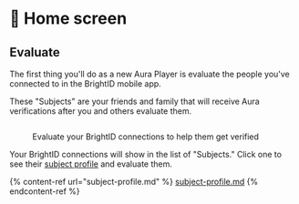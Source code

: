 # 🏡 Home screen

## Evaluate

The first thing you'll do as a new Aura Player is evaluate the people you've connected to in the BrightID mobile app.

These "Subjects" are your friends and family that will receive Aura verifications after you and others evaluate them.

<figure><img src="../.gitbook/assets/Screenshot 2025-01-25 at 6.24.22 PM.png" alt=""><figcaption><p>Evaluate your BrightID connections to help them get verified</p></figcaption></figure>

Your BrightID connections will show in the list of "Subjects." Click one to see their [subject profile](subject-profile.md) and evaluate them.

{% content-ref url="subject-profile.md" %}
[subject-profile.md](subject-profile.md)
{% endcontent-ref %}
